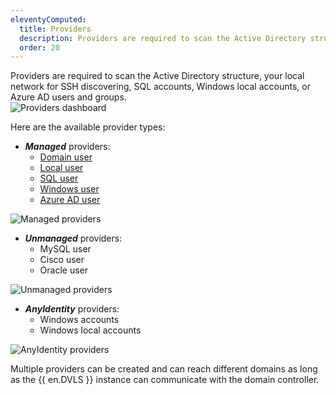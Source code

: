 ```yaml
---
eleventyComputed:
  title: Providers
  description: Providers are required to scan the Active Directory structure, your local network for SSH discovering, SQL accounts, Windows local accounts, or Azure AD users and groups.
  order: 20
---
```

Providers are required to scan the Active Directory structure, your local network for SSH discovering, SQL accounts, Windows local accounts, or Azure AD users and groups.  
![Providers dashboard](https://webdevolutions.azureedge.net/docs/en/server/ServerOp8140.png)  

Here are the available provider types:  

* ***Managed*** providers:  
  * [Domain user](/server/privileged-access-management/providers/domain-provider/)  
  * [Local user](/server/privileged-access-management/providers/local-ssh-provider/)  
  * [SQL user](/server/privileged-access-management/providers/sql-server-provider/)  
  * [Windows user](/server/privileged-access-management/providers/windows-users-provider/)  
  * [Azure AD user](/server/privileged-access-management/providers/azure-ad-user-provider/)  

![Managed providers](https://webdevolutions.azureedge.net/docs/en/server/ServerOp2107.png)  

* ***Unmanaged*** providers:  
  * MySQL user  
  * Cisco user  
  * Oracle user  
 
![Unmanaged providers](https://webdevolutions.azureedge.net/docs/en/server/ServerOp2108.png)  

* ***AnyIdentity*** providers:  
  * Windows accounts  
  * Windows local accounts

![AnyIdentity providers](https://webdevolutions.azureedge.net/docs/en/server/ServerOp2109.png)  

Multiple providers can be created and can reach different domains as long as the {{ en.DVLS }} instance can communicate with the domain controller.
